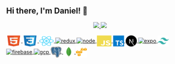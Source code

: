 ## Hi there, I'm Daniel! 👋

<div align="center">
  <a href="https://github.com/danielderma">
  <img height="180em" src="https://github-readme-stats.vercel.app/api?username=danielderma&show_icons=true&theme=radical"/>
  <img height="180em" src="https://github-readme-stats.vercel.app/api/top-langs/?username=danielderma&layout=compact"/>
</div>
  


<div style="display: inline_block"><br>
  <img align="center" alt="Html" height="30" width="40" src="https://raw.githubusercontent.com/devicons/devicon/master/icons/html5/html5-original.svg">
  <img align="center" alt="css" height="30" width="40" src="https://raw.githubusercontent.com/devicons/devicon/master/icons/css3/css3-original.svg">
  <img align="center" alt="React" height="30" width="40" src="https://raw.githubusercontent.com/devicons/devicon/master/icons/react/react-original.svg">
   <img align="center" alt="redux" height="30" width="30" src="https://user-images.githubusercontent.com/99184393/180459460-36cf25b6-8654-4795-8e0c-1b2e9a8a2070.png">
  <img align="center" alt="node" height="30" width="30" src="https://user-images.githubusercontent.com/99184393/180462270-ea4a249c-627c-4479-9431-5c3fd25454c4.png">
  <img align="center" alt="js" height="30" width="40" src="https://raw.githubusercontent.com/devicons/devicon/master/icons/javascript/javascript-plain.svg">
  <img align="center" alt="typescript" height="30" width="30" src="https://raw.githubusercontent.com/devicons/devicon/master/icons/typescript/typescript-original.svg">
  <img align="center" alt="nextjs" height="30" width="30" src="https://raw.githubusercontent.com/devicons/devicon/master/icons/nextjs/nextjs-original.svg">
  <img align="center" alt="expo" height="30" width="30" src="https://cdn-images-1.medium.com/max/1200/1*X-fapKtVHxMoxieIA7aKCg.png">
  <img align="center" alt="tailwindcss" height="30" width="30" src="https://raw.githubusercontent.com/devicons/devicon/master/icons/tailwindcss/tailwindcss-plain.svg">
  <img align="center" alt="firebase" height="30" width="30" src="https://user-images.githubusercontent.com/99184393/177784603-d69e9d02-721a-4bce-b9b3-949165d2edeb.png">
  
  <img align="center" alt="gcp" height="30" width="30" src="https://lirp.cdn-website.com/aa0ef369/dms3rep/multi/opt/google-cloud-icon-400w.png">
  
  
  <img align="center" alt="postgresql" height="30" width="30" src="https://raw.githubusercontent.com/devicons/devicon/master/icons/postgresql/postgresql-original.svg">
  
  <img align="center" alt="mongodb" height="30" width="30" src="https://raw.githubusercontent.com/devicons/devicon/master/icons/mongodb/mongodb-original.svg">
  
  
  
  <img align="center" alt="amazonwebservices" height="30" width="30" src="https://raw.githubusercontent.com/devicons/devicon/master/icons/amazonwebservices/amazonwebservices-original.svg">
  
</div>



  
  
  
